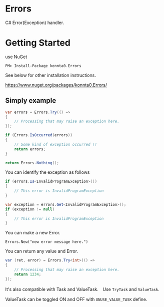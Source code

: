 # Errors
C# Error(Exception) handler.

# Getting Started
use NuGet
```
PM> Install-Package konnta0.Errors 
```
See below for other installation instructions.

https://www.nuget.org/packages/konnta0.Errors/


## Simply example

```cs
var errors = Errors.Try(() =>
{
    // Processing that may raise an exception here.
});

if (Errors.IsOccurred(errors))
{
    // Some kind of exception occurred !!
    return errors;
}

return Errors.Nothing();
```

You can identify the exception as follows
```cs
if (errors.Is<InvalidProgramException>())
{
    // This error is InvalidProgramException
}

```

```cs
var exception = errors.Get<InvalidProgramException>();
if (exception != null)
{
    // This error is InvalidProgramException
}
```

You can make a new Error.
```
Errors.New("new error message here.")
```


You can return any value and Error.
```cs
var (ret, error) = Errors.Try<int>(() =>
{
    // Processing that may raise an exception here.
    return 1234;
});
```



It's also compatible with Task and ValueTask.　Use `TryTask` and `ValueTask`.


ValueTask can be toggled ON and OFF with `UNUSE_VALUE_TASK` define.
